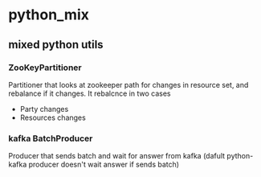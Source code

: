 python_mix
==========

## mixed python utils

### ZooKeyPartitioner
Partitioner that looks at zookeeper path for changes in resource set, and rebalance if it changes.
It rebalcnce in two cases
* Party changes
* Resources changes

### kafka BatchProducer
Producer that sends batch and wait for answer from kafka (dafult python-kafka producer doesn't wait answer if sends batch)
